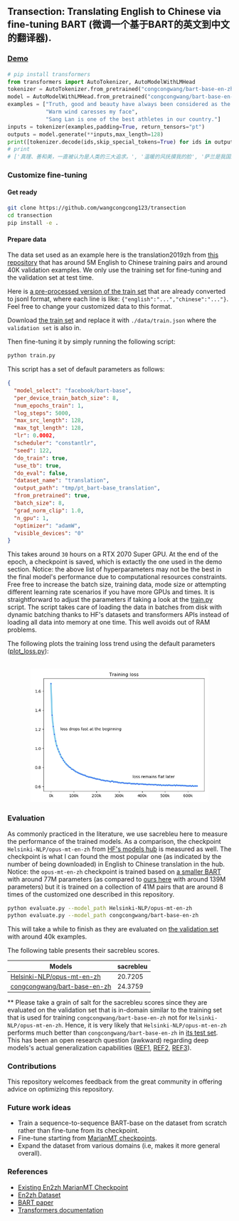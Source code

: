 ## Transection: Translating English to Chinese via fine-tuning BART (微调一个基于BART的英文到中文的翻译器).

<!--This repository comes with [the blog](#). -->

### [Demo](demo.py)

```python
# pip install transformers
from transformers import AutoTokenizer, AutoModelWithLMHead
tokenizer = AutoTokenizer.from_pretrained("congcongwang/bart-base-en-zh")
model = AutoModelWithLMHead.from_pretrained("congcongwang/bart-base-en-zh")	
examples = ["Truth, good and beauty have always been considered as the three top pursuits of human beings",
            "Warm wind caresses my face",
            "Sang Lan is one of the best athletes in our country."]
inputs = tokenizer(examples,padding=True, return_tensors="pt")
outputs = model.generate(**inputs,max_length=128)
print([tokenizer.decode(ids,skip_special_tokens=True) for ids in outputs])
# print
# ['真理、善和美，一直被认为是人类的三大追求。', '温暖的风抚摸我的脸', '萨兰是我国最好的运动员之一。']
```
 
### Customize fine-tuning

#### Get ready
```bash
git clone https://github.com/wangcongcong123/transection
cd transection
pip install -e .
```
#### Prepare data
The data set used as an example here is the translation2019zh from [this repository](https://github.com/brightmart/nlp_chinese_corpus) that has around 5M English to Chinese training pairs and around 40K validation examples. We only use the training set for fine-tuning and the validation set at test time.

Here is [a pre-processed version of the train set](https://ucdcs-student.ucd.ie/~cwang/data/translation_2019zh/train.zip) that are already converted to jsonl format, where each line is like:  `{"english":"...","chinese":"..."}`. Feel free to change your customized data to this format.

Download [the train set](https://ucdcs-student.ucd.ie/~cwang/data/translation_2019zh/train.zip) and replace it with `./data/train.json` where the `validation set` is also in.

Then fine-tuning it by simply running the following script:

```bash
python train.py
```

This script has a set of default parameters as follows:

```json
{
  "model_select": "facebook/bart-base",
  "per_device_train_batch_size": 8,
  "num_epochs_train": 1,
  "log_steps": 5000,
  "max_src_length": 128,
  "max_tgt_length": 128,
  "lr": 0.0002,
  "scheduler": "constantlr",
  "seed": 122,
  "do_train": true,
  "use_tb": true,
  "do_eval": false,
  "dataset_name": "translation",
  "output_path": "tmp/pt_bart-base_translation",
  "from_pretrained": true,
  "batch_size": 8,
  "grad_norm_clip": 1.0,
  "n_gpu": 1,
  "optimizer": "adamW",
  "visible_devices": "0"
}
```

This takes around `30` hours on a RTX 2070 Super GPU. At the end of the epoch, a checkpoint is saved, which is extactly the one used in the demo section. Notice: the above list of hyperparameters may not be the best in the final model's performance due to computational resources constraints. Free free to increase the batch size, training data, mode size or attempting different learning rate scenarios if you have more GPUs and times. It is straightforward to adjust the parameters if taking a look at the [train.py](train.py) script. The script takes care of loading the data in batches from disk with dynamic batching thanks to HF's datasets and transformers APIs instead of loading all data into memory at one time. This well avoids out of RAM problems.

The following plots the training loss trend using the default parameters ([plot_loss.py](plot_loss.py)):

<p align="center">
    <br>
    <img src="loss.png" width="400"/>
    <br>
<p>

### Evaluation

As commonly practiced in the literature, we use sacrebleu here to measure the performance of the trained models. As a comparison, the checkpoint `Helsinki-NLP/opus-mt-en-zh` from [HF's models hub](https://huggingface.co/Helsinki-NLP/opus-mt-en-zh) is measured as well. The checkpoint is what I can found the most popular one (as indicated by the number of being downloaded) in English to Chinese translation in the hub. Notice: the `opus-mt-en-zh` checkpoint is trained based on [a smaller BART](extra/opus-mt-en-zh) with around 77M parameters (as compared to [ours here](extra/bart-base) with around 139M parameters) but it is trained on a collection of 41M pairs that are around 8 times of the customized one described in this repository.

```bash
python evaluate.py --model_path Helsinki-NLP/opus-mt-en-zh
python evaluate.py --model_path congcongwang/bart-base-en-zh
```
This will take a while to finish as they are evaluated on [the validation set](data/val.json) with around 40k examples.

The following table presents their sacrebleu scores.

| Models                       | sacrebleu |
|------------------------------|-----------|
| [Helsinki-NLP/opus-mt-en-zh](https://huggingface.co/Helsinki-NLP/opus-mt-en-zh)   | 20.7205   |
| [congcongwang/bart-base-en-zh](https://huggingface.co/congcongwang/bart-base-en-zh) | 24.3759   |

** Please take a grain of salt for the sacrebleu scores since they are evaluated on the validation set that is in-domain similar to the training set that is used for training `congcongwang/bart-base-en-zh` not for `Helsinki-NLP/opus-mt-en-zh`. Hence, it is very likely that `Helsinki-NLP/opus-mt-en-zh` performs much better than `congcongwang/bart-base-en-zh` in [its test set](https://object.pouta.csc.fi/Tatoeba-MT-models/eng-zho/opus-2020-07-17.test.txt). This has been an open research question (awkward) regarding deep models's actual generalization capabilities ([REF1](https://arxiv.org/abs/1902.01007), [REF2](https://arxiv.org/abs/2004.02709), [REF3](https://arxiv.org/abs/1911.01547)).

### Contributions

This repository welcomes feedback from the great community in offering advice on optimizing this repository.

### Future work ideas
- Train a sequence-to-sequence BART-base on the dataset from scratch rather than fine-tune from its checkpoint.
- Fine-tune starting from [MarianMT checkpoints](https://huggingface.co/models?filter=marian).
 - Expand the dataset from various domains (i.e, makes it more general overall).

### References
- [Existing En2zh MarianMT Checkpoint](https://huggingface.co/Helsinki-NLP/opus-mt-en-zh)
- [En2zh Dataset](https://github.com/brightmart/nlp_chinese_corpus)
- [BART paper](https://huggingface.co/transformers/model_doc/bart.html)
- [Transformers documentation](https://arxiv.org/abs/1910.13461)
